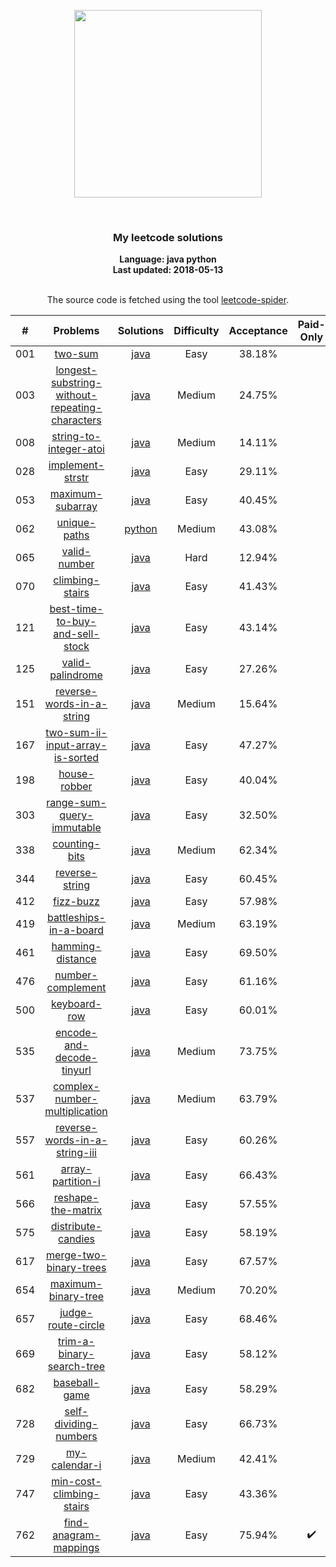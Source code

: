 <p align="center"><img width="300" src="https://raw.githubusercontent.com/Ma63d/leetcode-spider/master/img/site-logo.png"></p>
<p align="center">
    <img src="https://img.shields.io/badge/Solved/Total(Locked)-36/750(133)-green.svg?style=flat-square" alt="">
    <img src="https://img.shields.io/badge/Hard-1-blue.svg?style=flat-square" alt="">
    <img src="https://img.shields.io/badge/Medium-10-blue.svg?style=flat-square" alt="">
    <img src="https://img.shields.io/badge/Easy-25-blue.svg?style=flat-square" alt="">
</p>
<h3 align="center">My leetcode solutions</h3>

<p align="center">
    <b>Language: java python</b>
    <br>
    <b>Last updated: 2018-05-13</b>
    <br><br>
</p>
<!--请保留下面这行信息，让更多用户了解到这个小爬虫，衷心感谢您的支持-->
<p align="center">The source code is fetched using the tool <a href="https://github.com/Ma63d/leetcode-spider">leetcode-spider</a>.</p>

| # | Problems | Solutions | Difficulty | Acceptance | Paid-Only
|:--:|:-----:|:---------:|:----:|:----:|:----:|
|001|[two-sum](https://leetcode.com/problems/two-sum/)| [java](.&#x2F;&#x2F;001.two-sum&#x2F;two-sum.java)|Easy|38.18%||
|003|[longest-substring-without-repeating-characters](https://leetcode.com/problems/longest-substring-without-repeating-characters/)| [java](.&#x2F;&#x2F;003.longest-substring-without-repeating-characters&#x2F;longest-substring-without-repeating-characters.java)|Medium|24.75%||
|008|[string-to-integer-atoi](https://leetcode.com/problems/string-to-integer-atoi/)| [java](.&#x2F;&#x2F;008.string-to-integer-atoi&#x2F;string-to-integer-atoi.java)|Medium|14.11%||
|028|[implement-strstr](https://leetcode.com/problems/implement-strstr/)| [java](.&#x2F;&#x2F;028.implement-strstr&#x2F;implement-strstr.java)|Easy|29.11%||
|053|[maximum-subarray](https://leetcode.com/problems/maximum-subarray/)| [java](.&#x2F;&#x2F;053.maximum-subarray&#x2F;maximum-subarray.java)|Easy|40.45%||
|062|[unique-paths](https://leetcode.com/problems/unique-paths/)| [python](.&#x2F;&#x2F;062.unique-paths&#x2F;unique-paths.py)|Medium|43.08%||
|065|[valid-number](https://leetcode.com/problems/valid-number/)| [java](.&#x2F;&#x2F;065.valid-number&#x2F;valid-number.java)|Hard|12.94%||
|070|[climbing-stairs](https://leetcode.com/problems/climbing-stairs/)| [java](.&#x2F;&#x2F;070.climbing-stairs&#x2F;climbing-stairs.java)|Easy|41.43%||
|121|[best-time-to-buy-and-sell-stock](https://leetcode.com/problems/best-time-to-buy-and-sell-stock/)| [java](.&#x2F;&#x2F;121.best-time-to-buy-and-sell-stock&#x2F;best-time-to-buy-and-sell-stock.java)|Easy|43.14%||
|125|[valid-palindrome](https://leetcode.com/problems/valid-palindrome/)| [java](.&#x2F;&#x2F;125.valid-palindrome&#x2F;valid-palindrome.java)|Easy|27.26%||
|151|[reverse-words-in-a-string](https://leetcode.com/problems/reverse-words-in-a-string/)| [java](.&#x2F;&#x2F;151.reverse-words-in-a-string&#x2F;reverse-words-in-a-string.java)|Medium|15.64%||
|167|[two-sum-ii-input-array-is-sorted](https://leetcode.com/problems/two-sum-ii-input-array-is-sorted/)| [java](.&#x2F;&#x2F;167.two-sum-ii-input-array-is-sorted&#x2F;two-sum-ii-input-array-is-sorted.java)|Easy|47.27%||
|198|[house-robber](https://leetcode.com/problems/house-robber/)| [java](.&#x2F;&#x2F;198.house-robber&#x2F;house-robber.java)|Easy|40.04%||
|303|[range-sum-query-immutable](https://leetcode.com/problems/range-sum-query-immutable/)| [java](.&#x2F;&#x2F;303.range-sum-query-immutable&#x2F;range-sum-query-immutable.java)|Easy|32.50%||
|338|[counting-bits](https://leetcode.com/problems/counting-bits/)| [java](.&#x2F;&#x2F;338.counting-bits&#x2F;counting-bits.java)|Medium|62.34%||
|344|[reverse-string](https://leetcode.com/problems/reverse-string/)| [java](.&#x2F;&#x2F;344.reverse-string&#x2F;reverse-string.java)|Easy|60.45%||
|412|[fizz-buzz](https://leetcode.com/problems/fizz-buzz/)| [java](.&#x2F;&#x2F;412.fizz-buzz&#x2F;fizz-buzz.java)|Easy|57.98%||
|419|[battleships-in-a-board](https://leetcode.com/problems/battleships-in-a-board/)| [java](.&#x2F;&#x2F;419.battleships-in-a-board&#x2F;battleships-in-a-board.java)|Medium|63.19%||
|461|[hamming-distance](https://leetcode.com/problems/hamming-distance/)| [java](.&#x2F;&#x2F;461.hamming-distance&#x2F;hamming-distance.java)|Easy|69.50%||
|476|[number-complement](https://leetcode.com/problems/number-complement/)| [java](.&#x2F;&#x2F;476.number-complement&#x2F;number-complement.java)|Easy|61.16%||
|500|[keyboard-row](https://leetcode.com/problems/keyboard-row/)| [java](.&#x2F;&#x2F;500.keyboard-row&#x2F;keyboard-row.java)|Easy|60.01%||
|535|[encode-and-decode-tinyurl](https://leetcode.com/problems/encode-and-decode-tinyurl/)| [java](.&#x2F;&#x2F;535.encode-and-decode-tinyurl&#x2F;encode-and-decode-tinyurl.java)|Medium|73.75%||
|537|[complex-number-multiplication](https://leetcode.com/problems/complex-number-multiplication/)| [java](.&#x2F;&#x2F;537.complex-number-multiplication&#x2F;complex-number-multiplication.java)|Medium|63.79%||
|557|[reverse-words-in-a-string-iii](https://leetcode.com/problems/reverse-words-in-a-string-iii/)| [java](.&#x2F;&#x2F;557.reverse-words-in-a-string-iii&#x2F;reverse-words-in-a-string-iii.java)|Easy|60.26%||
|561|[array-partition-i](https://leetcode.com/problems/array-partition-i/)| [java](.&#x2F;&#x2F;561.array-partition-i&#x2F;array-partition-i.java)|Easy|66.43%||
|566|[reshape-the-matrix](https://leetcode.com/problems/reshape-the-matrix/)| [java](.&#x2F;&#x2F;566.reshape-the-matrix&#x2F;reshape-the-matrix.java)|Easy|57.55%||
|575|[distribute-candies](https://leetcode.com/problems/distribute-candies/)| [java](.&#x2F;&#x2F;575.distribute-candies&#x2F;distribute-candies.java)|Easy|58.19%||
|617|[merge-two-binary-trees](https://leetcode.com/problems/merge-two-binary-trees/)| [java](.&#x2F;&#x2F;617.merge-two-binary-trees&#x2F;merge-two-binary-trees.java)|Easy|67.57%||
|654|[maximum-binary-tree](https://leetcode.com/problems/maximum-binary-tree/)| [java](.&#x2F;&#x2F;654.maximum-binary-tree&#x2F;maximum-binary-tree.java)|Medium|70.20%||
|657|[judge-route-circle](https://leetcode.com/problems/judge-route-circle/)| [java](.&#x2F;&#x2F;657.judge-route-circle&#x2F;judge-route-circle.java)|Easy|68.46%||
|669|[trim-a-binary-search-tree](https://leetcode.com/problems/trim-a-binary-search-tree/)| [java](.&#x2F;&#x2F;669.trim-a-binary-search-tree&#x2F;trim-a-binary-search-tree.java)|Easy|58.12%||
|682|[baseball-game](https://leetcode.com/problems/baseball-game/)| [java](.&#x2F;&#x2F;682.baseball-game&#x2F;baseball-game.java)|Easy|58.29%||
|728|[self-dividing-numbers](https://leetcode.com/problems/self-dividing-numbers/)| [java](.&#x2F;&#x2F;728.self-dividing-numbers&#x2F;self-dividing-numbers.java)|Easy|66.73%||
|729|[my-calendar-i](https://leetcode.com/problems/my-calendar-i/)| [java](.&#x2F;&#x2F;729.my-calendar-i&#x2F;my-calendar-i.java)|Medium|42.41%||
|747|[min-cost-climbing-stairs](https://leetcode.com/problems/min-cost-climbing-stairs/)| [java](.&#x2F;&#x2F;747.min-cost-climbing-stairs&#x2F;min-cost-climbing-stairs.java)|Easy|43.36%||
|762|[find-anagram-mappings](https://leetcode.com/problems/find-anagram-mappings/)| [java](.&#x2F;&#x2F;762.find-anagram-mappings&#x2F;find-anagram-mappings.java)|Easy|75.94%|:heavy_check_mark:|


